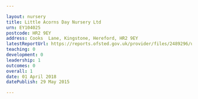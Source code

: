 ```yaml
---

layout: nursery
title: Little Acorns Day Nursery Ltd
urn: EY104025
postcode: HR2 9EY
address: Cooks  Lane, Kingstone, Hereford, HR2 9EY
latestReportUrl: https://reports.ofsted.gov.uk/provider/files/2489296/urn/EY104025.pdf
teaching: 0
development: 0
leadership: 1
outcomes: 0
overall: 1
date: 01 April 2018 
datePublish: 29 May 2015

---
```

